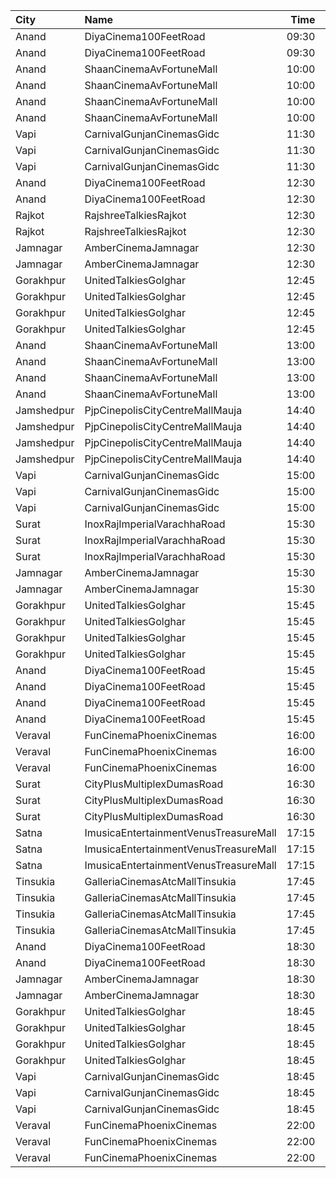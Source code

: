 | City       | Name                                  |  Time | Type            | Price | Capacity | Booked |
| :--------- | :------------------------------------ | ----: | :-------------- | ----: | -------: | -----: |
| Anand      | DiyaCinema100FeetRoad                 | 09:30 | Sofa            |  150₹ |      100 |      0 |
| Anand      | DiyaCinema100FeetRoad                 | 09:30 | Platinum        |  100₹ |      100 |      0 |
| Anand      | ShaanCinemaAvFortuneMall              | 10:00 | Recliner        |  300₹ |      100 |      0 |
| Anand      | ShaanCinemaAvFortuneMall              | 10:00 | Sofa            |  250₹ |      100 |      0 |
| Anand      | ShaanCinemaAvFortuneMall              | 10:00 | Platinum        |   80₹ |      100 |      0 |
| Anand      | ShaanCinemaAvFortuneMall              | 10:00 | Gold            |   80₹ |      100 |      0 |
| Vapi       | CarnivalGunjanCinemasGidc             | 11:30 | PlatinumOffline |  150₹ |      172 |      0 |
| Vapi       | CarnivalGunjanCinemasGidc             | 11:30 | GoldOffline     |  150₹ |      112 |      0 |
| Vapi       | CarnivalGunjanCinemasGidc             | 11:30 | Silver          |  150₹ |      116 |      0 |
| Anand      | DiyaCinema100FeetRoad                 | 12:30 | Sofa            |  150₹ |      100 |      0 |
| Anand      | DiyaCinema100FeetRoad                 | 12:30 | Platinum        |  100₹ |      100 |      0 |
| Rajkot     | RajshreeTalkiesRajkot                 | 12:30 | Balcony         |  120₹ |      100 |      0 |
| Rajkot     | RajshreeTalkiesRajkot                 | 12:30 | Upper           |  100₹ |      100 |      0 |
| Jamnagar   | AmberCinemaJamnagar                   | 12:30 | Balcony         |   80₹ |      358 |    298 |
| Jamnagar   | AmberCinemaJamnagar                   | 12:30 | StallClass      |   70₹ |      598 |    568 |
| Gorakhpur  | UnitedTalkiesGolghar                  | 12:45 | Platinum        |  110₹ |      100 |      0 |
| Gorakhpur  | UnitedTalkiesGolghar                  | 12:45 | Diamond         |   90₹ |      100 |      0 |
| Gorakhpur  | UnitedTalkiesGolghar                  | 12:45 | Gold            |   70₹ |      100 |      0 |
| Gorakhpur  | UnitedTalkiesGolghar                  | 12:45 | Silver          |   60₹ |      100 |      0 |
| Anand      | ShaanCinemaAvFortuneMall              | 13:00 | Recliner        |  300₹ |      100 |      0 |
| Anand      | ShaanCinemaAvFortuneMall              | 13:00 | Sofa            |  250₹ |      100 |      0 |
| Anand      | ShaanCinemaAvFortuneMall              | 13:00 | Platinum        |   90₹ |      100 |      0 |
| Anand      | ShaanCinemaAvFortuneMall              | 13:00 | Gold            |   90₹ |      100 |      0 |
| Jamshedpur | PjpCinepolisCityCentreMallMauja       | 14:40 | Normal          |  160₹ |       12 |      0 |
| Jamshedpur | PjpCinepolisCityCentreMallMauja       | 14:40 | Executive       |  180₹ |       28 |     11 |
| Jamshedpur | PjpCinepolisCityCentreMallMauja       | 14:40 | Premium         |  200₹ |       32 |     24 |
| Jamshedpur | PjpCinepolisCityCentreMallMauja       | 14:40 | Vip             |  400₹ |        6 |      0 |
| Vapi       | CarnivalGunjanCinemasGidc             | 15:00 | PlatinumOffline |  150₹ |      172 |      0 |
| Vapi       | CarnivalGunjanCinemasGidc             | 15:00 | GoldOffline     |  150₹ |      112 |      0 |
| Vapi       | CarnivalGunjanCinemasGidc             | 15:00 | Silver          |  150₹ |      116 |      0 |
| Surat      | InoxRajImperialVarachhaRoad           | 15:30 | Gold            |  190₹ |       23 |      0 |
| Surat      | InoxRajImperialVarachhaRoad           | 15:30 | Platinum        |  220₹ |       18 |      0 |
| Surat      | InoxRajImperialVarachhaRoad           | 15:30 | Silver          |  170₹ |       10 |      0 |
| Jamnagar   | AmberCinemaJamnagar                   | 15:30 | Balcony         |   80₹ |      358 |    298 |
| Jamnagar   | AmberCinemaJamnagar                   | 15:30 | StallClass      |   70₹ |      598 |    568 |
| Gorakhpur  | UnitedTalkiesGolghar                  | 15:45 | Platinum        |  110₹ |      100 |      0 |
| Gorakhpur  | UnitedTalkiesGolghar                  | 15:45 | Diamond         |   90₹ |      100 |      0 |
| Gorakhpur  | UnitedTalkiesGolghar                  | 15:45 | Gold            |   70₹ |      100 |      0 |
| Gorakhpur  | UnitedTalkiesGolghar                  | 15:45 | Silver          |   60₹ |      100 |      0 |
| Anand      | DiyaCinema100FeetRoad                 | 15:45 | Recliner        |  250₹ |      100 |      0 |
| Anand      | DiyaCinema100FeetRoad                 | 15:45 | Sofa            |  200₹ |      100 |      0 |
| Anand      | DiyaCinema100FeetRoad                 | 15:45 | Platinum        |  100₹ |      100 |      0 |
| Anand      | DiyaCinema100FeetRoad                 | 15:45 | Gold            |  100₹ |      100 |      0 |
| Veraval    | FunCinemaPhoenixCinemas               | 16:00 | Executive       |  100₹ |       15 |      0 |
| Veraval    | FunCinemaPhoenixCinemas               | 16:00 | Gold            |  100₹ |       88 |      0 |
| Veraval    | FunCinemaPhoenixCinemas               | 16:00 | Silver          |  100₹ |       22 |      0 |
| Surat      | CityPlusMultiplexDumasRoad            | 16:30 | GoldStar        |   90₹ |       10 |      0 |
| Surat      | CityPlusMultiplexDumasRoad            | 16:30 | Gold            |  110₹ |       10 |      0 |
| Surat      | CityPlusMultiplexDumasRoad            | 16:30 | Executive       |  300₹ |       10 |      0 |
| Satna      | ImusicaEntertainmentVenusTreasureMall | 17:15 | RedCarpet       |  150₹ |       98 |      5 |
| Satna      | ImusicaEntertainmentVenusTreasureMall | 17:15 | Gold            |  110₹ |       42 |      0 |
| Satna      | ImusicaEntertainmentVenusTreasureMall | 17:15 | Royal           |  250₹ |        8 |      2 |
| Tinsukia   | GalleriaCinemasAtcMallTinsukia        | 17:45 | Business        |  290₹ |       14 |      7 |
| Tinsukia   | GalleriaCinemasAtcMallTinsukia        | 17:45 | Silver          |  100₹ |       34 |     18 |
| Tinsukia   | GalleriaCinemasAtcMallTinsukia        | 17:45 | Gold            |  190₹ |       66 |     33 |
| Tinsukia   | GalleriaCinemasAtcMallTinsukia        | 17:45 | Platinum        |  240₹ |      123 |     61 |
| Anand      | DiyaCinema100FeetRoad                 | 18:30 | Sofa            |  150₹ |      100 |      0 |
| Anand      | DiyaCinema100FeetRoad                 | 18:30 | Platinum        |  100₹ |      100 |      0 |
| Jamnagar   | AmberCinemaJamnagar                   | 18:30 | Balcony         |   80₹ |      358 |    298 |
| Jamnagar   | AmberCinemaJamnagar                   | 18:30 | StallClass      |   70₹ |      598 |    568 |
| Gorakhpur  | UnitedTalkiesGolghar                  | 18:45 | Platinum        |  110₹ |      100 |      0 |
| Gorakhpur  | UnitedTalkiesGolghar                  | 18:45 | Diamond         |   90₹ |      100 |      0 |
| Gorakhpur  | UnitedTalkiesGolghar                  | 18:45 | Gold            |   70₹ |      100 |      0 |
| Gorakhpur  | UnitedTalkiesGolghar                  | 18:45 | Silver          |   60₹ |      100 |      0 |
| Vapi       | CarnivalGunjanCinemasGidc             | 18:45 | PlatinumOffline |  150₹ |       85 |      0 |
| Vapi       | CarnivalGunjanCinemasGidc             | 18:45 | GoldOffline     |  150₹ |       55 |      0 |
| Vapi       | CarnivalGunjanCinemasGidc             | 18:45 | Silver          |  150₹ |       58 |      0 |
| Veraval    | FunCinemaPhoenixCinemas               | 22:00 | Executive       |  100₹ |       15 |      0 |
| Veraval    | FunCinemaPhoenixCinemas               | 22:00 | Gold            |  100₹ |       88 |      0 |
| Veraval    | FunCinemaPhoenixCinemas               | 22:00 | Silver          |  100₹ |       22 |      0 |